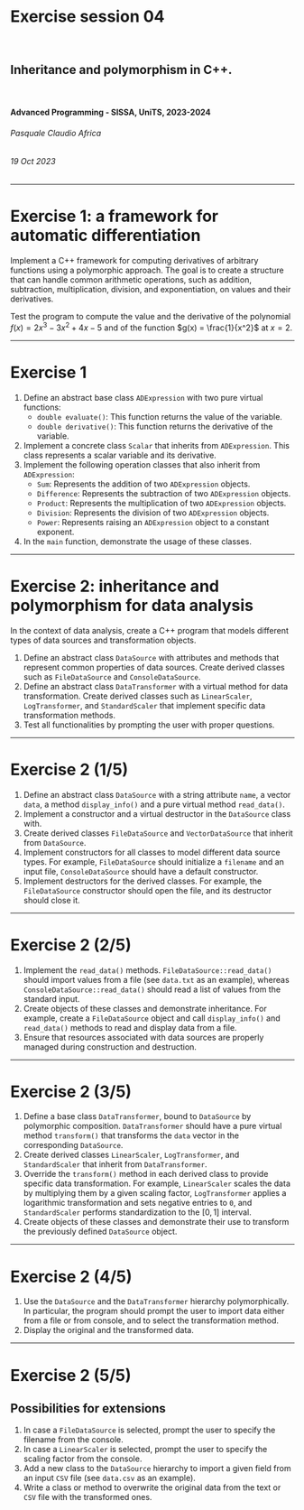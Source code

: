 <!--
title: Exercise session 04
paginate: true

_class: titlepage
-->

# Exercise session 04
<br>

## Inheritance and polymorphism in C++.
<br>

#### Advanced Programming - SISSA, UniTS, 2023-2024

###### Pasquale Claudio Africa

###### 19 Oct 2023

---

# Exercise 1: a framework for automatic differentiation

Implement a C++ framework for computing derivatives of arbitrary functions using a polymorphic approach. The goal is to create a structure that can handle common arithmetic operations, such as addition, subtraction, multiplication, division, and exponentiation, on values and their derivatives.
 
Test the program to compute the value and the derivative of the polynomial $f(x) = 2x^3 - 3x^2 + 4x - 5$ and of the function $g(x) = \frac{1}{x^2}$ at $x = 2$.

---

# Exercise 1

1. Define an abstract base class `ADExpression` with two pure virtual functions:
   - `double evaluate()`: This function returns the value of the variable.
   - `double derivative()`: This function returns the derivative of the variable.
2. Implement a concrete class `Scalar` that inherits from `ADExpression`. This class represents a scalar variable and its derivative.
3. Implement the following operation classes that also inherit from `ADExpression`:
   - `Sum`: Represents the addition of two `ADExpression` objects.
   - `Difference`: Represents the subtraction of two `ADExpression` objects.
   - `Product`: Represents the multiplication of two `ADExpression` objects.
   - `Division`: Represents the division of two `ADExpression` objects.
   - `Power`: Represents raising an `ADExpression` object to a constant exponent.
4. In the `main` function, demonstrate the usage of these classes.

---

# Exercise 2: inheritance and polymorphism for data analysis

In the context of data analysis, create a C++ program that models different types of data sources and transformation objects.

1. Define an abstract class `DataSource` with attributes and methods that represent common properties of data sources. Create derived classes such as `FileDataSource` and `ConsoleDataSource`.
2. Define an abstract class `DataTransformer` with a virtual method for data transformation. Create derived classes such as `LinearScaler`, `LogTransformer`, and `StandardScaler` that implement specific data transformation methods.
3. Test all functionalities by prompting the user with proper questions.

---

# Exercise 2 (1/5)

1. Define an abstract class `DataSource` with a string attribute `name`, a vector `data`, a method `display_info()` and a pure virtual method `read_data()`.
2. Implement a constructor and a virtual destructor in the `DataSource` class with.
3. Create derived classes `FileDataSource` and `VectorDataSource` that inherit from `DataSource`.
4. Implement constructors for all classes to model different data source types. For example, `FileDataSource` should initialize a `filename` and an input file, `ConsoleDataSource` should have a default constructor.
2. Implement destructors for the derived classes. For example, the `FileDataSource` constructor should open the file, and its destructor should close it.

---

# Exercise 2 (2/5)

1. Implement the `read_data()` methods. `FileDataSource::read_data()` should import values from a file (see `data.txt` as an example), whereas `ConsoleDataSource::read_data()` should read a list of values from the standard input.
2. Create objects of these classes and demonstrate inheritance. For example, create a `FileDataSource` object and call `display_info()` and `read_data()` methods to read and display data from a file.
3. Ensure that resources associated with data sources are properly managed during construction and destruction.

---

# Exercise 2 (3/5)

1. Define a base class `DataTransformer`, bound to `DataSource` by polymorphic composition. `DataTransformer` should have a pure virtual method `transform()` that transforms the `data` vector in the corresponding `DataSource`.
2. Create derived classes `LinearScaler`, `LogTransformer`, and `StandardScaler` that inherit from `DataTransformer`.
3. Override the `transform()` method in each derived class to provide specific data transformation. For example, `LinearScaler` scales the data by multiplying them by a given scaling factor, `LogTransformer` applies a logarithmic transformation and sets negative entries to `0`, and `StandardScaler` performs standardization to the $[0, 1]$ interval.
4. Create objects of these classes and demonstrate their use to transform the previously defined `DataSource` object.

---

# Exercise 2 (4/5)

1. Use the `DataSource` and the `DataTransformer` hierarchy polymorphically. In particular, the program should prompt the user to import data either from a file or from console, and to select the transformation method.
2. Display the original and the transformed data.

---

# Exercise 2 (5/5)

## Possibilities for extensions

1. In case a `FileDataSource` is selected, prompt the user to specify the filename from the console.
2. In case a `LinearScaler` is selected, prompt the user to specify the scaling factor from the console.
3. Add a new class to the `DataSource` hierarchy to import a given field from an input `CSV` file (see `data.csv` as an example).
4. Write a class or method to overwrite the original data from the text or `CSV` file with the transformed ones.
